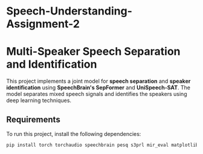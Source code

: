 # Speech-Understanding-Assignment-2
# Multi-Speaker Speech Separation and Identification

This project implements a joint model for **speech separation** and **speaker identification** using **SpeechBrain's SepFormer** and **UniSpeech-SAT**. The model separates mixed speech signals and identifies the speakers using deep learning techniques.

## Requirements

To run this project, install the following dependencies:

```bash
pip install torch torchaudio speechbrain pesq s3prl mir_eval matplotlib
